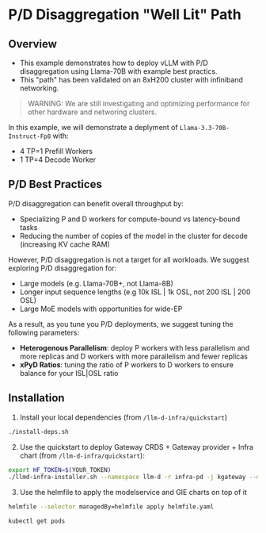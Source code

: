 # P/D Disaggregation "Well Lit" Path

## Overview 

- This example demonstrates how to deploy vLLM with P/D disaggregation using Llama-70B with example best practics.
- This "path" has been validated on an 8xH200 cluster with infiniband networking.

> WARNING: We are still investigating and optimizing performance for other hardware and networing clusters.

In this example, we will demonstrate a deplyment of `Llama-3.3-70B-Instruct-Fp8` with:
- 4 TP=1 Prefill Workers
- 1 TP=4 Decode Worker

## P/D Best Practices

P/D disaggregation can benefit overall throughput by:
- Specializing P and D workers for compute-bound vs latency-bound tasks
- Reducing the number of copies of the model in the cluster for decode (increasing KV cache RAM)

However, P/D disaggregation is not a target for all workloads. We suggest exploring P/D disaggregation for:
- Large models (e.g. Llama-70B+, not Llama-8B)
- Longer input sequence lengths (e.g 10k ISL | 1k OSL, not 200 ISL | 200 OSL)
- Large MoE models with opportunities for wide-EP

As a result, as you tune you P/D deployments, we suggest tuning the following parameters: 
- **Heterogenous Parallelism**: deploy P workers with less parallelism and more replicas and D workers with more parallelism and fewer replicas
- **xPyD Ratios**: tuning the ratio of P workers to D workers to ensure balance for your ISL|OSL ratio

## Installation

1. Install your local dependencies (from `/llm-d-infra/quickstart`)

```bash
./install-deps.sh
```

2. Use the quickstart to deploy Gateway CRDS + Gateway provider + Infra chart (from `/llm-d-infra/quickstart`):
```bash
export HF_TOKEN=$(YOUR_TOKEN)
./llmd-infra-installer.sh --namespace llm-d -r infra-pd -j kgateway --disable-metrics-collection
```

3. Use the helmfile to apply the modelservice and GIE charts on top of it
```bash
helmfile --selector managedBy=helmfile apply helmfile.yaml
```

```bash
kubectl get pods


```

